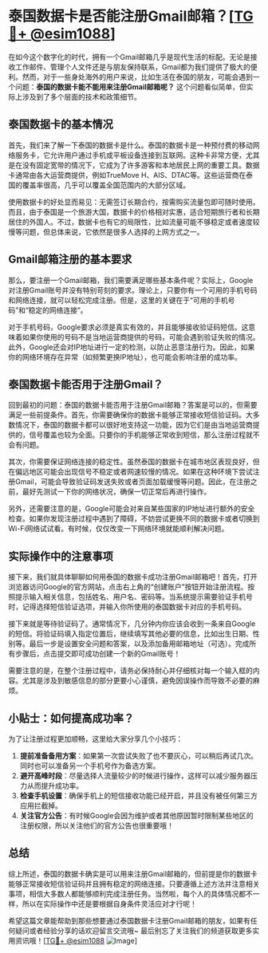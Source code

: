# 泰国数据卡是否能注册Gmail邮箱？[[TG💪+ @esim1088](https://t.me/s/esim1088)]

在如今这个数字化的时代，拥有一个Gmail邮箱几乎是现代生活的标配。无论是接收工作邮件、管理个人文件还是与朋友保持联系，Gmail都为我们提供了极大的便利。然而，对于一些身处海外的用户来说，比如生活在泰国的朋友，可能会遇到一个问题：**泰国的数据卡能不能用来注册Gmail邮箱呢？** 这个问题看似简单，但实际上涉及到了多个层面的技术和政策细节。

## 泰国数据卡的基本情况

首先，我们来了解一下泰国的数据卡是什么。泰国的数据卡是一种预付费的移动网络服务卡，它允许用户通过手机或平板设备连接到互联网。这种卡非常方便，尤其是在没有固定宽带的情况下，它成为了许多游客和本地居民上网的重要工具。数据卡通常由各大运营商提供，例如TrueMove H、AIS、DTAC等。这些运营商在泰国的覆盖率很高，几乎可以覆盖全国范围内的大部分区域。

使用数据卡的好处显而易见：无需签订长期合约，按需购买流量包即可随时使用。而且，由于泰国是一个旅游大国，数据卡的价格相对实惠，适合短期旅行者和长期居住的外国人。不过，数据卡也有它的局限性，比如流量可能不够稳定或者速度较慢等问题，但总体来说，它依然是很多人选择的上网方式之一。

## Gmail邮箱注册的基本要求

那么，要注册一个Gmail邮箱，我们需要满足哪些基本条件呢？实际上，Google对注册Gmail账号并没有特别苛刻的要求。理论上，只要你有一个可用的手机号码和网络连接，就可以轻松完成注册。但是，这里的关键在于“可用的手机号码”和“稳定的网络连接”。

对于手机号码，Google要求必须是真实有效的，并且能够接收验证码短信。这意味着如果你使用的号码不是当地运营商提供的号码，可能会遇到验证失败的情况。此外，Google还会对IP地址进行一定的检测，以防止恶意注册行为。因此，如果你的网络环境存在异常（如频繁更换IP地址），也可能会影响注册的成功率。

## 泰国数据卡能否用于注册Gmail？

回到最初的问题：泰国的数据卡能否用于注册Gmail邮箱？答案是可以的，但需要满足一些前提条件。首先，你需要确保你的数据卡能够正常接收短信验证码。大多数情况下，泰国的数据卡都可以很好地支持这一功能，因为它们是由当地运营商提供的，信号覆盖也较为全面。只要你的手机能够正常收到短信，那么注册过程就不会有问题。

其次，你需要保证网络连接的稳定性。虽然泰国的数据卡在城市地区表现良好，但在偏远地区可能会出现信号不稳定或者网速较慢的情况。如果在这种环境下尝试注册Gmail，可能会导致验证码发送失败或者页面加载缓慢等问题。因此，在注册之前，最好先测试一下你的网络状况，确保一切正常后再进行操作。

另外，还需要注意的是，Google可能会对来自某些国家的IP地址进行额外的安全检查。如果你发现注册过程中遇到了障碍，不妨尝试更换不同的数据卡或者切换到Wi-Fi网络试试看。有时候，仅仅改变一下网络环境就能顺利解决问题。

## 实际操作中的注意事项

接下来，我们就具体聊聊如何用泰国的数据卡成功注册Gmail邮箱吧！首先，打开浏览器访问Google的官方网站，点击右上角的“创建账户”按钮开始注册流程。按照提示输入相关信息，包括姓名、用户名、密码等。当系统提示需要验证手机号时，记得选择短信验证选项，并输入你所使用的泰国数据卡对应的手机号码。

接下来就是等待验证码了。通常情况下，几分钟内你应该会收到一条来自Google的短信。将验证码填入指定位置后，继续填写其他必要的信息，比如出生日期、性别等。最后一步是设置安全问题和答案，以及添加备用邮箱地址（可选）。完成所有步骤后，点击提交即可成功创建一个新的Gmail账号！

需要注意的是，在整个注册过程中，请务必保持耐心并仔细核对每一个输入框的内容。尤其是涉及到敏感信息的部分更要小心谨慎，避免因误操作而导致不必要的麻烦。

## 小贴士：如何提高成功率？

为了让注册过程更加顺畅，这里给大家分享几个小技巧：

1. **提前准备备用方案**：如果第一次尝试失败了也不要灰心，可以稍后再试几次。同时也可以准备另一个手机号作为备选方案。
2. **避开高峰时段**：尽量选择人流量较少的时候进行操作，这样可以减少服务器压力从而提升成功率。
3. **检查手机设置**：确保手机上的短信接收功能已经开启，并且没有被任何第三方应用拦截掉。
4. **关注官方公告**：有时候Google会因为维护或者其他原因暂时限制某些地区的注册权限，所以关注他们的官方公告也很重要哦！

## 总结

综上所述，泰国的数据卡确实是可以用来注册Gmail邮箱的，但前提是你的数据卡能够正常接收短信验证码并且拥有稳定的网络连接。只要遵循上述方法并注意相关事项，相信大多数人都能够顺利完成注册任务。当然啦，每个人的具体情况都不一样，所以在实际操作中还是要根据自身条件灵活应对才行呢！

希望这篇文章能帮助到那些想要通过泰国数据卡注册Gmail邮箱的朋友，如果有任何疑问或者经验分享的话欢迎留言交流哦~ 最后别忘了关注我们的频道获取更多实用资讯哦！[[TG💪+ @esim1088](https://t.me/s/esim1088) ![Image](https://i.postimg.cc/4NQfJmqS/Snipaste-2025-05-13-00-14-12.png)]